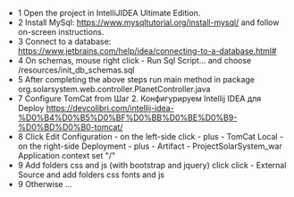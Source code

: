 - 1 Open the project in IntelliJIDEA Ultimate Edition.
- 2 Install MySql: https://www.mysqltutorial.org/install-mysql/ and follow on-screen instructions.
- 3 Connect to a database: https://www.jetbrains.com/help/idea/connecting-to-a-database.html#
- 4 On schemas, mouse right click - Run Sql Script... and
choose /resources/init_db_schemas.sql 
- 5 After completing the above steps run main method  in package org.solarsystem.web.controller.PlanetController.java
- 7 Configure TomCat from Шаг 2. Конфигурируем Intellij IDEA для Deploy 
https://devcolibri.com/intellij-idea-%D0%B4%D0%B5%D0%BF%D0%BB%D0%BE%D0%B9-%D0%BD%D0%B0-tomcat/
- 8 Click Edit Configuration - on the left-side click - plus - TomCat
Local - on the right-side Deployment - plus - Artifact - ProjectSolarSystem_war
Application context set "/"
- 9 Add folders css and js (with bootstrap and jquery) 
click click - External Source and add folders css fonts and js
- 9 Otherwise ...
